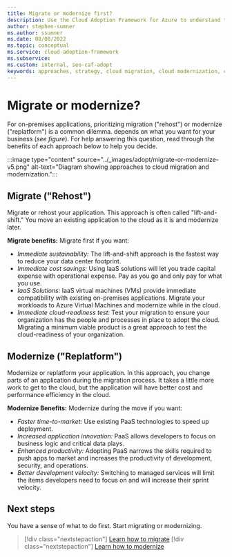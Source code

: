 ```yaml
---
title: Migrate or modernize first?
description: Use the Cloud Adoption Framework for Azure to understand the various approaches to migrate and modernize in your cloud adoption journey.
author: stephen-sumner
ms.author: ssumner
ms.date: 08/08/2022
ms.topic: conceptual
ms.service: cloud-adoption-framework
ms.subservice: 
ms.custom: internal, seo-caf-adopt
keywords: approaches, strategy, cloud migration, cloud modernization, cloud adoption framework
---
```

# Migrate or modernize?

For on-premises applications, prioritizing migration ("rehost") or modernize ("replatform") is a common dilemma.  depends on what you want for your business (*see figure*). For help answering this question, read through the benefits of each approach below to help you decide.

:::image type="content" source="../_images/adopt/migrate-or-modernize-v5.png" alt-text="Diagram showing approaches to cloud migration and modernization.":::

## Migrate ("Rehost")

Migrate or rehost your application. This approach is often called "lift-and-shift." You move an existing application to the cloud as it is and modernize later.

**Migrate benefits:** Migrate first if you want:

- *Immediate sustainability:* The lift-and-shift approach is the fastest way to reduce your data center footprint.
- *Immediate cost savings:* Using IaaS solutions will let you trade capital expense with operational expense. Pay as you go and only pay for what you use.
- *IaaS Solutions:* IaaS virtual machines (VMs) provide immediate compatibility with existing on-premises applications. Migrate your workloads to Azure Virtual Machines and modernize while in the cloud.
- *Immediate cloud-readiness test:* Test your migration to ensure your organization has the people and processes in place to adopt the cloud. Migrating a minimum viable product is a great approach to test the cloud-readiness of your organization.  

## Modernize ("Replatform")

Modernize or replatform your application. In this approach, you change parts of an application during the migration process. It takes a little more work to get to the cloud, but the application will have better cost and performance efficiency in the cloud.

**Modernize Benefits:** Modernize during the move if you want:

- *Faster time-to-market:* Use existing PaaS technologies to speed up deployment.
- *Increased application innovation:* PaaS allows developers to focus on business logic and critical data plays.
- *Enhanced productivity:* Adopting PaaS narrows the skills required to push apps to market and increases the productivity of development, security, and operations.
- *Better development velocity:* Switching to managed services will limit the items developers need to focus on and will increase their sprint velocity.

## Next steps

You have a sense of what to do first. Start migrating or modernizing.

> [!div class="nextstepaction"]
> [Learn how to migrate](../migrate/index.md)
> [!div class="nextstepaction"]
> [Learn how to modernize](../modernize/index.md)
